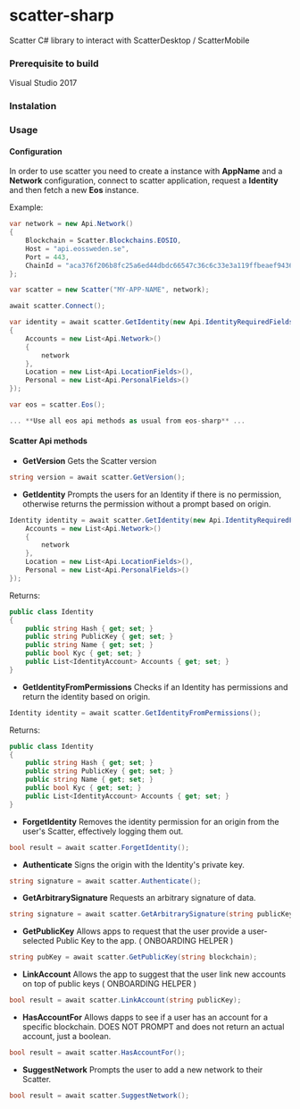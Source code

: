 # scatter-sharp
Scatter C# library to interact with ScatterDesktop / ScatterMobile

### Prerequisite to build

Visual Studio 2017 

### Instalation


### Usage

#### Configuration

In order to use scatter you need to create a instance with **AppName** and a **Network** configuration, connect to scatter application, request a **Identity** and then fetch a new **Eos** instance.

Example:

```csharp
var network = new Api.Network()
{
    Blockchain = Scatter.Blockchains.EOSIO,
    Host = "api.eossweden.se",
    Port = 443,
    ChainId = "aca376f206b8fc25a6ed44dbdc66547c36c6c33e3a119ffbeaef943642f0e906"
};

var scatter = new Scatter("MY-APP-NAME", network);

await scatter.Connect();

var identity = await scatter.GetIdentity(new Api.IdentityRequiredFields()
{
    Accounts = new List<Api.Network>()
    {
        network
    },
    Location = new List<Api.LocationFields>(),
    Personal = new List<Api.PersonalFields>()
});

var eos = scatter.Eos();

... **Use all eos api methods as usual from eos-sharp** ...
```

#### Scatter Api methods

- **GetVersion**
Gets the Scatter version
```csharp
string version = await scatter.GetVersion();
```

- **GetIdentity**
Prompts the users for an Identity if there is no permission, otherwise returns the permission without a prompt based on origin.
```csharp
Identity identity = await scatter.GetIdentity(new Api.IdentityRequiredFields() {
    Accounts = new List<Api.Network>()
    {
        network
    },
    Location = new List<Api.LocationFields>(),
    Personal = new List<Api.PersonalFields>()
});
```
Returns:
```csharp
public class Identity
{
    public string Hash { get; set; }
    public string PublicKey { get; set; }
    public string Name { get; set; }
    public bool Kyc { get; set; }
    public List<IdentityAccount> Accounts { get; set; }
}
```

- **GetIdentityFromPermissions**
Checks if an Identity has permissions and return the identity based on origin.
```csharp
Identity identity = await scatter.GetIdentityFromPermissions();
```
Returns:
```csharp
public class Identity
{
    public string Hash { get; set; }
    public string PublicKey { get; set; }
    public string Name { get; set; }
    public bool Kyc { get; set; }
    public List<IdentityAccount> Accounts { get; set; }
}
```

- **ForgetIdentity**
Removes the identity permission for an origin from the user's Scatter, effectively logging them out.
```csharp
bool result = await scatter.ForgetIdentity();
```

- **Authenticate**
Signs the origin with the Identity's private key.
```csharp
string signature = await scatter.Authenticate();
```

- **GetArbitrarySignature**
Requests an arbitrary signature of data.
```csharp
string signature = await scatter.GetArbitrarySignature(string publicKey, string data, string whatfor = "", bool isHash = false);
```

- **GetPublicKey**
Allows apps to request that the user provide a user-selected Public Key to the app. ( ONBOARDING HELPER )
```csharp
string pubKey = await scatter.GetPublicKey(string blockchain);
```

- **LinkAccount**
Allows the app to suggest that the user link new accounts on top of public keys ( ONBOARDING HELPER )
```csharp
bool result = await scatter.LinkAccount(string publicKey);
```

- **HasAccountFor**
Allows dapps to see if a user has an account for a specific blockchain. DOES NOT PROMPT and does not return an actual account, just a boolean.
```csharp
bool result = await scatter.HasAccountFor();
```

- **SuggestNetwork**
Prompts the user to add a new network to their Scatter.
```csharp
bool result = await scatter.SuggestNetwork();
```






